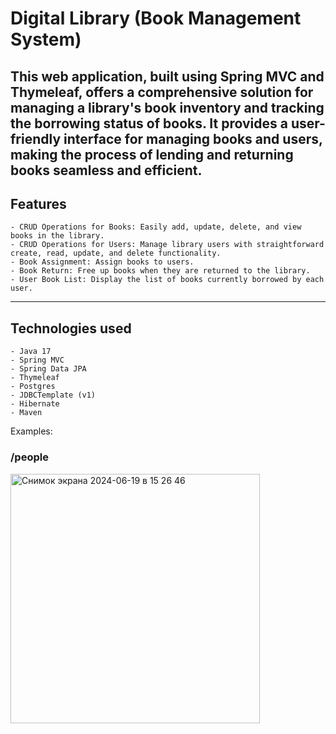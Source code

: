 # Digital Library (Book Management System)
This web application, built using Spring MVC and Thymeleaf, offers a comprehensive solution for managing a library's book inventory and tracking the borrowing status of books. It provides a user-friendly interface for managing books and users, making the process of lending and returning books seamless and efficient.
---
## Features
```
- CRUD Operations for Books: Easily add, update, delete, and view books in the library.
- CRUD Operations for Users: Manage library users with straightforward create, read, update, and delete functionality.
- Book Assignment: Assign books to users.
- Book Return: Free up books when they are returned to the library.
- User Book List: Display the list of books currently borrowed by each user.
```
---
## Technologies used
```
- Java 17
- Spring MVC
- Spring Data JPA
- Thymeleaf
- Postgres
- JDBCTemplate (v1)
- Hibernate
- Maven
```

Examples:
### /people
<img width="399" alt="Снимок экрана 2024-06-19 в 15 26 46" src="https://github.com/squ1ky/Digital-Library/assets/86202668/41f18d45-0104-4453-a4c4-d31e1a6be141">
